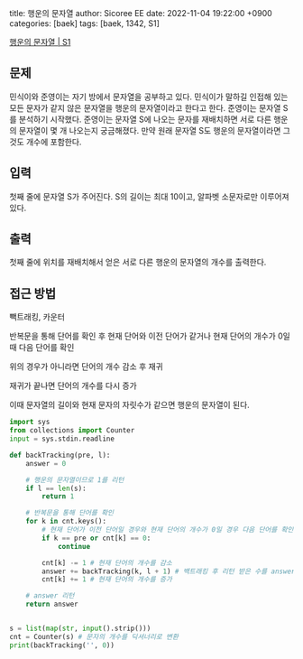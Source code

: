 title: 행운의 문자열
author: Sicoree EE
date: 2022-11-04 19:22:00 +0900
categories: [baek]
tags: [baek, 1342, S1]

[행운의 문자열 | S1](https://www.acmicpc.net/problem/1342)

## 문제

민식이와 준영이는 자기 방에서 문자열을 공부하고 있다. 민식이가 말하길 인접해 있는 모든 문자가 같지 않은 문자열을 행운의 문자열이라고 한다고 한다. 준영이는 문자열 S를 분석하기 시작했다. 준영이는 문자열 S에 나오는 문자를 재배치하면 서로 다른 행운의 문자열이 몇 개 나오는지 궁금해졌다. 만약 원래 문자열 S도 행운의 문자열이라면 그것도 개수에 포함한다.

## 입력

첫째 줄에 문자열 S가 주어진다. S의 길이는 최대 10이고, 알파벳 소문자로만 이루어져 있다.

## 출력

첫째 줄에 위치를 재배치해서 얻은 서로 다른 행운의 문자열의 개수를 출력한다.

## 접근 방법

빽트래킹, 카운터

반복문을 통해 단어를 확인 후 현재 단어와 이전 단어가 같거나 현재 단어의 개수가 0일때 다음 단어를 확인

위의 경우가 아니라면 단어의 개수 감소 후 재귀

재귀가 끝나면 단어의 개수를 다시 증가

이때 문자열의 길이와 현재 문자의 자릿수가 같으면 행운의 문자열이 된다.

```python
import sys
from collections import Counter
input = sys.stdin.readline

def backTracking(pre, l):
    answer = 0

    # 행운의 문자열이므로 1를 리턴
    if l == len(s):
        return 1

    # 반복문을 통해 단어를 확인
    for k in cnt.keys():
        # 현재 단어가 이전 단어일 경우와 현재 단어의 개수가 0일 경우 다음 단어를 확인한다.
        if k == pre or cnt[k] == 0:
            continue

        cnt[k] -= 1 # 현재 단어의 개수를 감소
        answer += backTracking(k, l + 1) # 백트래킹 후 리턴 받은 수를 answer에 더한다.
        cnt[k] += 1 # 현재 단어의 개수를 증가

    # answer 리턴
    return answer


s = list(map(str, input().strip()))
cnt = Counter(s) # 문자의 개수를 딕셔너리로 변환
print(backTracking('', 0))
```
